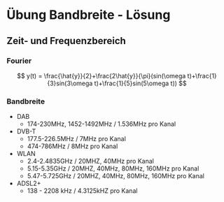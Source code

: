 # Übung Bandbreite - Lösung

## Zeit- und Frequenzbereich

### Fourier

$$
y(t) = \frac{\hat{y}}{2}+\frac{2\hat{y}}{\pi}(sin(\omega t)+\frac{1}{3}sin(3\omega t)+\frac{1}{5}sin(5\omega t))
$$

### Bandbreite

- DAB
  - 174-230MHz, 1452-1492MHz / 1.536MHz pro Kanal
- DVB-T
  - 177.5-226.5MHz / 7MHz pro Kanal
  - 474-786MHz / 8MHz pro Kanal
- WLAN
  - 2.4-2.4835GHz / 20MHZ, 40MHz pro Kanal
  - 5.15-5.35GHz / 20MHZ, 40MHz, 80MHz, 160MHz pro Kanal
  - 5.47-5.725GHz / 20MHZ, 40MHz, 80MHz, 160MHz pro Kanal
- ADSL2+
  - 138 - 2208 kHz / 4.3125kHZ pro Kanal